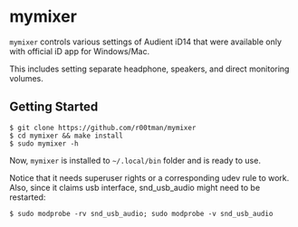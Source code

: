 # mymixer

`mymixer` controls various settings of Audient iD14 that were available only with official iD app for Windows/Mac.

This includes setting separate headphone, speakers, and direct monitoring volumes.

## Getting Started

```shell
$ git clone https://github.com/r00tman/mymixer
$ cd mymixer && make install
$ sudo mymixer -h
```

Now, `mymixer` is installed to `~/.local/bin` folder and is ready to use.

Notice that it needs superuser rights or a corresponding udev rule to work. Also, since it claims usb interface, snd_usb_audio might need to be restarted:
```shell
$ sudo modprobe -rv snd_usb_audio; sudo modprobe -v snd_usb_audio
```
